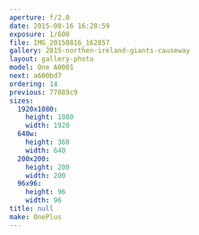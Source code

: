 ```yaml
---
aperture: f/2.0
date: 2015-08-16 16:28:59
exposure: 1/600
file: IMG_20150816_162857
gallery: 2015-northen-ireland-giants-causeway
layout: gallery-photo
model: One A0001
next: a600bd7
ordering: 14
previous: 77089c9
sizes:
  1920x1080:
    height: 1080
    width: 1920
  640w:
    height: 360
    width: 640
  200x200:
    height: 200
    width: 200
  96x96:
    height: 96
    width: 96
title: null
make: OnePlus
---
```

